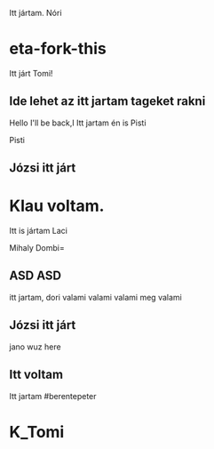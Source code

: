 
Itt jártam. Nóri
# eta-fork-this

Itt járt Tomi!
## Ide lehet az itt jartam tageket rakni
Hello
I'll be back,I
Itt jartam én is
Pisti

Pisti
## Józsi itt járt


# Klau voltam.


Itt is jártam Laci 



Mihaly Dombi=

## ASD ASD
itt jartam, dori
valami valami valami
meg valami
## Józsi itt járt
jano wuz here
## Itt voltam
Itt jartam #berentepeter

# K_Tomi

